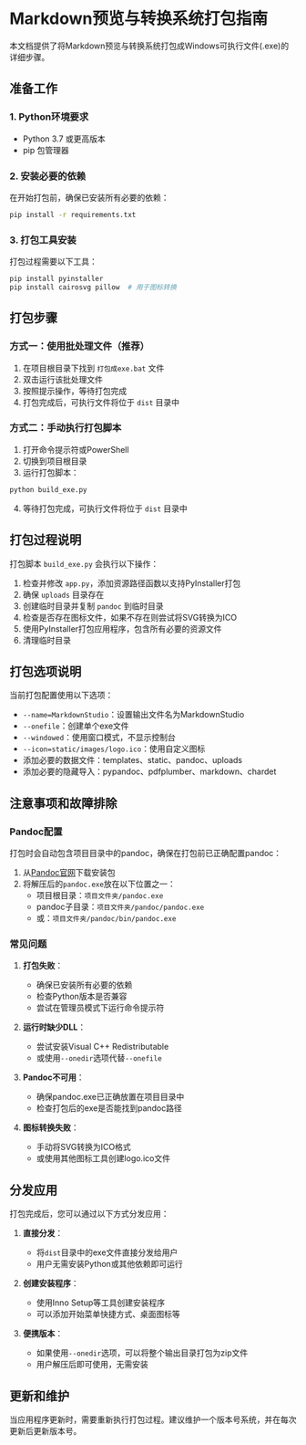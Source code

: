 # Markdown预览与转换系统打包指南

本文档提供了将Markdown预览与转换系统打包成Windows可执行文件(.exe)的详细步骤。

## 准备工作

### 1. Python环境要求

- Python 3.7 或更高版本
- pip 包管理器

### 2. 安装必要的依赖

在开始打包前，确保已安装所有必要的依赖：

```bash
pip install -r requirements.txt
```

### 3. 打包工具安装

打包过程需要以下工具：

```bash
pip install pyinstaller
pip install cairosvg pillow  # 用于图标转换
```

## 打包步骤

### 方式一：使用批处理文件（推荐）

1. 在项目根目录下找到 `打包成exe.bat` 文件
2. 双击运行该批处理文件
3. 按照提示操作，等待打包完成
4. 打包完成后，可执行文件将位于 `dist` 目录中

### 方式二：手动执行打包脚本

1. 打开命令提示符或PowerShell
2. 切换到项目根目录
3. 运行打包脚本：

```bash
python build_exe.py
```

4. 等待打包完成，可执行文件将位于 `dist` 目录中

## 打包过程说明

打包脚本 `build_exe.py` 会执行以下操作：

1. 检查并修改 `app.py`，添加资源路径函数以支持PyInstaller打包
2. 确保 `uploads` 目录存在
3. 创建临时目录并复制 `pandoc` 到临时目录
4. 检查是否存在图标文件，如果不存在则尝试将SVG转换为ICO
5. 使用PyInstaller打包应用程序，包含所有必要的资源文件
6. 清理临时目录

## 打包选项说明

当前打包配置使用以下选项：

- `--name=MarkdownStudio`：设置输出文件名为MarkdownStudio
- `--onefile`：创建单个exe文件
- `--windowed`：使用窗口模式，不显示控制台
- `--icon=static/images/logo.ico`：使用自定义图标
- 添加必要的数据文件：templates、static、pandoc、uploads
- 添加必要的隐藏导入：pypandoc、pdfplumber、markdown、chardet

## 注意事项和故障排除

### Pandoc配置

打包时会自动包含项目目录中的pandoc，确保在打包前已正确配置pandoc：

1. 从[Pandoc官网](https://pandoc.org/installing.html)下载安装包
2. 将解压后的`pandoc.exe`放在以下位置之一：
   - 项目根目录：`项目文件夹/pandoc.exe`
   - pandoc子目录：`项目文件夹/pandoc/pandoc.exe`
   - 或：`项目文件夹/pandoc/bin/pandoc.exe`

### 常见问题

1. **打包失败**：
   - 确保已安装所有必要的依赖
   - 检查Python版本是否兼容
   - 尝试在管理员模式下运行命令提示符

2. **运行时缺少DLL**：
   - 尝试安装Visual C++ Redistributable
   - 或使用`--onedir`选项代替`--onefile`

3. **Pandoc不可用**：
   - 确保pandoc.exe已正确放置在项目目录中
   - 检查打包后的exe是否能找到pandoc路径

4. **图标转换失败**：
   - 手动将SVG转换为ICO格式
   - 或使用其他图标工具创建logo.ico文件

## 分发应用

打包完成后，您可以通过以下方式分发应用：

1. **直接分发**：
   - 将`dist`目录中的exe文件直接分发给用户
   - 用户无需安装Python或其他依赖即可运行

2. **创建安装程序**：
   - 使用Inno Setup等工具创建安装程序
   - 可以添加开始菜单快捷方式、桌面图标等

3. **便携版本**：
   - 如果使用`--onedir`选项，可以将整个输出目录打包为zip文件
   - 用户解压后即可使用，无需安装

## 更新和维护

当应用程序更新时，需要重新执行打包过程。建议维护一个版本号系统，并在每次更新后更新版本号。

